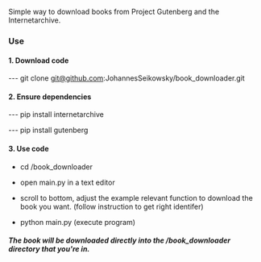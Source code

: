 Simple way to download books from Project Gutenberg and the Internetarchive.

### Use

#### 1. Download code 

--- git clone git@github.com:JohannesSeikowsky/book_downloader.git

#### 2. Ensure dependencies

--- pip install internetarchive

--- pip install gutenberg

#### 3. Use code

- cd /book_downloader

- open main.py in a text editor

- scroll to bottom, adjust the example relevant function to download the book you want.
(follow instruction to get right identifer)

- python main.py (execute program)


##### The book will be downloaded directly into the /book_downloader directory that you're in.

